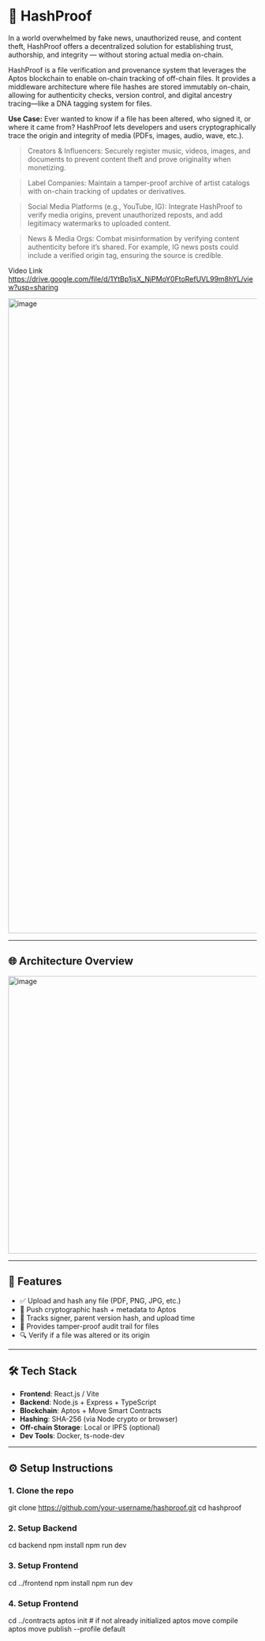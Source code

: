 # 🔐 HashProof

In a world overwhelmed by fake news, unauthorized reuse, and content theft, HashProof offers a decentralized solution for establishing trust, authorship, and integrity — without storing actual media on-chain.

HashProof is a file verification and provenance system that leverages the Aptos blockchain to enable on-chain tracking of off-chain files. It provides a middleware architecture where file hashes are stored immutably on-chain, allowing for authenticity checks, version control, and digital ancestry tracing—like a DNA tagging system for files.

**Use Case:** Ever wanted to know if a file has been altered, who signed it, or where it came from? HashProof lets developers and users cryptographically trace the origin and integrity of media (PDFs, images, audio, wave, etc.).

  > Creators & Influencers: Securely register music, videos, images, and documents to prevent content theft and prove originality when monetizing.

  > Label Companies: Maintain a tamper-proof archive of artist catalogs with on-chain tracking of updates or derivatives.

  > Social Media Platforms (e.g., YouTube, IG): Integrate HashProof to verify media origins, prevent unauthorized reposts, and add legitimacy watermarks to uploaded content.

  > News & Media Orgs: Combat misinformation by verifying content authenticity before it’s shared. For example, IG news posts could include a verified origin tag, ensuring the source is credible.

Video Link
https://drive.google.com/file/d/1YtBp1jsX_NjPMoY0FtoRefUVL99m8hYL/view?usp=sharing

<img width="1288" alt="image" src="https://github.com/user-attachments/assets/409035fa-57e0-4ae9-8158-9f66507def2b" />

---

## 🌐 Architecture Overview

<img width="563" alt="image" src="https://github.com/user-attachments/assets/84467ab1-7785-47a9-8905-09530ec24fa9" />

---

## 🚀 Features

- ✅ Upload and hash any file (PDF, PNG, JPG, etc.)
- 🔗 Push cryptographic hash + metadata to Aptos
- 🪪 Tracks signer, parent version hash, and upload time
- 🧾 Provides tamper-proof audit trail for files
- 🔍 Verify if a file was altered or its origin

---

## 🛠️ Tech Stack

- **Frontend**: React.js / Vite
- **Backend**: Node.js + Express + TypeScript
- **Blockchain**: Aptos + Move Smart Contracts
- **Hashing**: SHA-256 (via Node crypto or browser)
- **Off-chain Storage**: Local or IPFS (optional)
- **Dev Tools**: Docker, ts-node-dev

---

## ⚙️ Setup Instructions

### 1. Clone the repo

git clone https://github.com/your-username/hashproof.git
cd hashproof

### 2. Setup Backend
cd backend
npm install
npm run dev

### 3. Setup Frontend
cd ../frontend
npm install
npm run dev

### 4. Setup Frontend
cd ../contracts
aptos init  # if not already initialized
aptos move compile
aptos move publish --profile default


